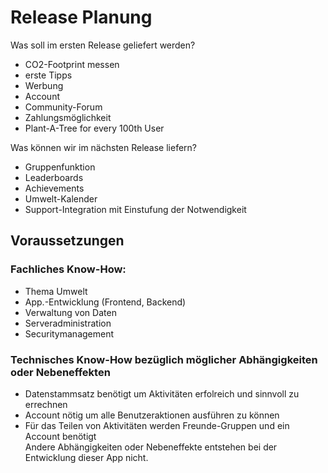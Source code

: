 # Release Planung

Was soll im ersten Release geliefert werden?
* CO2-Footprint messen
* erste Tipps
* Werbung
* Account
* Community-Forum
* Zahlungsmöglichkeit
* Plant-A-Tree for every 100th User

Was können wir im nächsten Release liefern?
* Gruppenfunktion
* Leaderboards
* Achievements
* Umwelt-Kalender
* Support-Integration mit Einstufung der Notwendigkeit

## Voraussetzungen

### Fachliches Know-How:
* Thema Umwelt
* App.-Entwicklung (Frontend, Backend)
* Verwaltung von Daten
* Serveradministration
* Securitymanagement

### Technisches Know-How bezüglich möglicher Abhängigkeiten oder Nebeneffekten
* Datenstammsatz benötigt um Aktivitäten erfolreich und sinnvoll zu errechnen
* Account nötig um alle Benutzeraktionen ausführen zu können
* Für das Teilen von Aktivitäten werden Freunde-Gruppen und ein Account benötigt  
Andere Abhängigkeiten oder Nebeneffekte entstehen bei der Entwicklung dieser App nicht.
